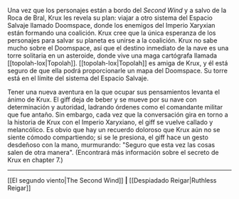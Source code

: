 Una vez que los personajes están a bordo del  _Second Wind_ y a salvo de la Roca de Bral, Krux les revela su plan: viajar a otro sistema del Espacio Salvaje llamado Doomspace, donde los enemigos del Imperio Xaryxian están formando una coalición. Krux cree que la única esperanza de los personajes para salvar su planeta es unirse a la coalición. Krux no sabe mucho sobre el Doomspace, así que el destino inmediato de la nave es una torre solitaria en un asteroide, donde vive una maga cartógrafa llamada [[topolah-lox|Topolah]]. [[topolah-lox|Topolah]] es amiga de Krux, y él está seguro de que ella podrá proporcionarle un mapa del Doomspace. Su torre está en el límite del sistema del Espacio Salvaje.

Tener una nueva aventura en la que ocupar sus pensamientos levanta el ánimo de Krux. El giff deja de beber y se mueve por su nave con determinación y autoridad, ladrando órdenes como el comandante militar que fue antaño. Sin embargo, cada vez que la conversación gira en torno a la historia de Krux con el Imperio Xaryxiano, el giff se vuelve callado y melancólico. Es obvio que hay un recuerdo doloroso que Krux aún no se siente cómodo compartiendo; si se le presiona, el giff hace un gesto desdeñoso con la mano, murmurando: "Seguro que esta vez las cosas salen de otra manera". (Encontrará más información sobre el secreto de Krux en chapter 7.)

* * *

[[El segundo viento|The Second Wind]] **|** [[Despiadado Reigar|Ruthless Reigar]]
